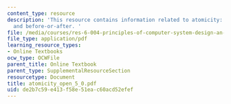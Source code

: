 ```yaml
---
content_type: resource
description: 'This resource contains information related to atomicity: all-or-nothing
  and before-or-after. '
file: /media/courses/res-6-004-principles-of-computer-system-design-an-introduction-spring-2009/de2b7c59e413f58e51eac60acd52efef_atomicity_open_5_0.pdf
file_type: application/pdf
learning_resource_types:
- Online Textbooks
ocw_type: OCWFile
parent_title: Online Textbook
parent_type: SupplementalResourceSection
resourcetype: Document
title: atomicity_open_5_0.pdf
uid: de2b7c59-e413-f58e-51ea-c60acd52efef
---
```

